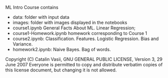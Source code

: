ML Intro Course
contains
* data: folder with input data
* images: folder with images displayed in the notebooks
* course1.ipynb General Facts About ML. Linear Regression;
* course1-Homework.ipynb homework corresponding to Course 1
* course2.ipynb: Classification. Features. Logistic Regression. Bias and Variance.
* homework2.ipynb: Naive Bayes. Bag of words.




 Copyright (C) Catalin Vasii, GNU GENERAL PUBLIC LICENSE, Version 3, 29 June 2007
 Everyone is permitted to copy and distribute verbatim copies
 of this license document, but changing it is not allowed.

